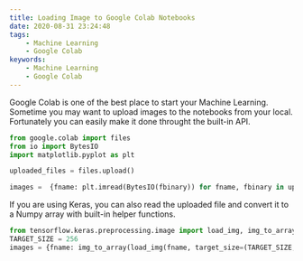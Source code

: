 ```yaml
---
title: Loading Image to Google Colab Notebooks
date: 2020-08-31 23:24:48
tags:
    - Machine Learning
    - Google Colab
keywords:
    - Machine Learning
    - Google Colab
---
```


Google Colab is one of the best place to start your Machine Learning. Sometime you may want to upload images to the notebooks from your local. Fortunately you can easily make it done throught the built-in API.

```python
from google.colab import files
from io import BytesIO
import matplotlib.pyplot as plt

uploaded_files = files.upload()

images =  {fname: plt.imread(BytesIO(fbinary)) for fname, fbinary in uploaded_files.items()}
```

If you are using Keras, you can also read the uploaded file and convert it to a Numpy array with built-in helper functions.
```python
from tensorflow.keras.preprocessing.image import load_img, img_to_array
TARGET_SIZE = 256
images = {fname: img_to_array(load_img(fname, target_size=(TARGET_SIZE, TARGET_SIZE))）for fname in uploaded_files.keys()}
```
